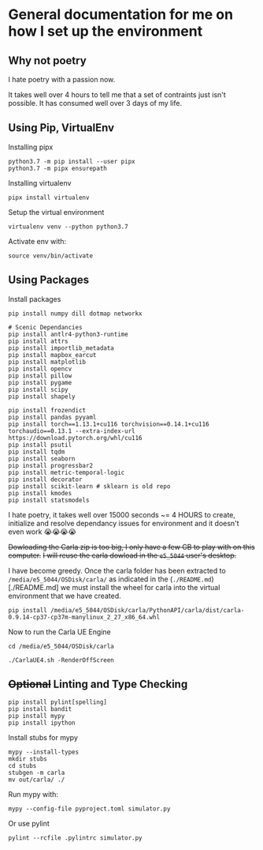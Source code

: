 # General documentation for me on how I set up the environment

## Why not poetry
I hate poetry with a passion now.

It takes well over 4 hours to tell me that a set of contraints just isn't possible. It has consumed well over 3 days of my life.

## Using Pip, VirtualEnv
Installing pipx

```
python3.7 -m pip install --user pipx
python3.7 -m pipx ensurepath
```


Installing virtualenv

```
pipx install virtualenv
```

Setup the virtual environment
```
virtualenv venv --python python3.7
```


Activate env with:
```
source venv/bin/activate
```

## Using Packages

Install packages
```
pip install numpy dill dotmap networkx

# Scenic Dependancies
pip install antlr4-python3-runtime
pip install attrs
pip install importlib_metadata
pip install mapbox_earcut
pip install matplotlib
pip install opencv
pip install pillow
pip install pygame
pip install scipy
pip install shapely

pip install frozendict
pip install pandas pyyaml
pip install torch==1.13.1+cu116 torchvision==0.14.1+cu116 torchaudio==0.13.1 --extra-index-url https://download.pytorch.org/whl/cu116
pip install psutil
pip install tqdm
pip install seaborn
pip install progressbar2
pip install metric-temporal-logic
pip install decorator
pip install scikit-learn # sklearn is old repo
pip install kmodes
pip install statsmodels
```

I hate poetry, it takes well over 15000 seconds ~= 4 HOURS to create, initialize and resolve dependancy issues for environment and it doesn't even work 😭😭😭😭


~~Dowloading the Carla zip is too big, I only have a few GB to play with on this computer.~~
~~I will reuse the carla dowload in the `e5_5044` user's desktop.~~

I have become greedy.
Once the carla folder has been extracted to `/media/e5_5044/OSDisk/carla/` as indicated in the (`./README.md`)[./README.md] we must install the wheel for carla into the virtual environment that we have created.

```
pip install /media/e5_5044/OSDisk/carla/PythonAPI/carla/dist/carla-0.9.14-cp37-cp37m-manylinux_2_27_x86_64.whl
```

Now to run the Carla UE Engine

```
cd /media/e5_5044/OSDisk/carla

./CarlaUE4.sh -RenderOffScreen
```

## ~~Optional~~ Linting and Type Checking

```
pip install pylint[spelling]
pip install bandit
pip install mypy
pip install ipython
```

Install stubs for mypy
```
mypy --install-types
mkdir stubs
cd stubs
stubgen -m carla
mv out/carla/ ./
```

Run mypy with:
```
mypy --config-file pyproject.toml simulator.py
```

Or use pylint
```
pylint --rcfile .pylintrc simulator.py
```